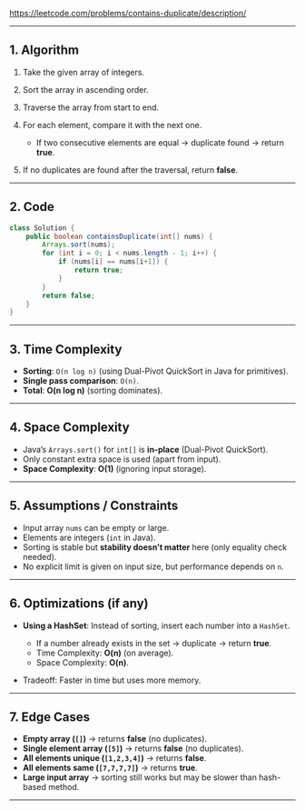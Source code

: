 https://leetcode.com/problems/contains-duplicate/description/


---

## 1. Algorithm 

1. Take the given array of integers.
2. Sort the array in ascending order.
3. Traverse the array from start to end.
4. For each element, compare it with the next one.

   * If two consecutive elements are equal → duplicate found → return **true**.
5. If no duplicates are found after the traversal, return **false**.



---

## 2. Code

```java
class Solution {
    public boolean containsDuplicate(int[] nums) {
        Arrays.sort(nums); 
        for (int i = 0; i < nums.length - 1; i++) {
            if (nums[i] == nums[i+1]) {
                return true;
            }
        }
        return false;
    }
}
```

---

## 3. Time Complexity

* **Sorting**: `O(n log n)` (using Dual-Pivot QuickSort in Java for primitives).
* **Single pass comparison**: `O(n)`.
* **Total**: **O(n log n)** (sorting dominates).

---

## 4. Space Complexity

* Java’s `Arrays.sort()` for `int[]` is **in-place** (Dual-Pivot QuickSort).
* Only constant extra space is used (apart from input).
* **Space Complexity**: **O(1)** (ignoring input storage).

---

## 5. Assumptions / Constraints

* Input array `nums` can be empty or large.
* Elements are integers (`int` in Java).
* Sorting is stable but **stability doesn’t matter** here (only equality check needed).
* No explicit limit is given on input size, but performance depends on `n`.

---

## 6. Optimizations (if any)

* **Using a HashSet**:
  Instead of sorting, insert each number into a `HashSet`.

  * If a number already exists in the set → duplicate → return **true**.
  * Time Complexity: **O(n)** (on average).
  * Space Complexity: **O(n)**.
* Tradeoff: Faster in time but uses more memory.



---

## 7. Edge Cases

* **Empty array (`[]`)** → returns **false** (no duplicates).
* **Single element array (`[5]`)** → returns **false** (no duplicates).
* **All elements unique (`[1,2,3,4]`)** → returns **false**.
* **All elements same (`[7,7,7,7]`)** → returns **true**.
* **Large input array** → sorting still works but may be slower than hash-based method.

---


